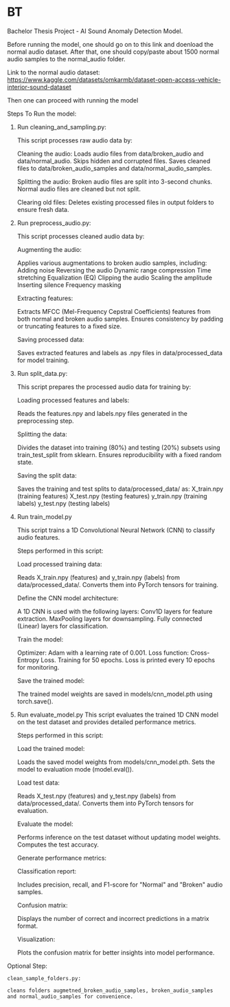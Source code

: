 # BT
Bachelor Thesis Project - AI Sound Anomaly Detection Model.

Before running the model, one should go on to this link and doenload the normal audio dataset. After that, one should copy/paste about 1500 normal audio samples to the normal_audio folder. 

Link to the normal audio dataset: https://www.kaggle.com/datasets/omkarmb/dataset-open-access-vehicle-interior-sound-dataset

Then one can proceed with running the model

Steps To Run the model:

1. Run cleaning_and_sampling.py:
    
    This script processes raw audio data by:
    
    Cleaning the audio:
    Loads audio files from data/broken_audio and data/normal_audio.
    Skips hidden and corrupted files.
    Saves cleaned files to data/broken_audio_samples and data/normal_audio_samples.
    
    Splitting the audio:
    Broken audio files are split into 3-second chunks.
    Normal audio files are cleaned but not split.
    
    Clearing old files:
    Deletes existing processed files in output folders to ensure fresh data.

2. Run preprocess_audio.py:
    
    This script processes cleaned audio data by:

    Augmenting the audio:

    Applies various augmentations to broken audio samples, including:
    Adding noise
    Reversing the audio
    Dynamic range compression
    Time stretching
    Equalization (EQ)
    Clipping the audio
    Scaling the amplitude
    Inserting silence
    Frequency masking

    Extracting features:

    Extracts MFCC (Mel-Frequency Cepstral Coefficients) features from both normal and broken audio samples.
    Ensures consistency by padding or truncating features to a fixed size.
    
    Saving processed data:

    Saves extracted features and labels as .npy files in data/processed_data for model training.

3. Run split_data.py:
    
    This script prepares the processed audio data for training by:

    Loading processed features and labels:

    Reads the features.npy and labels.npy files generated in the preprocessing step.
    
    Splitting the data:

    Divides the dataset into training (80%) and testing (20%) subsets using train_test_split from sklearn.
    Ensures reproducibility with a fixed random state.
    
    Saving the split data:

    Saves the training and test splits to data/processed_data/ as:
        X_train.npy (training features)
        X_test.npy (testing features)
        y_train.npy (training labels)
        y_test.npy (testing labels)

4. Run train_model.py
    
    This script trains a 1D Convolutional Neural Network (CNN) to classify audio features.

    Steps performed in this script:

    Load processed training data:

    Reads X_train.npy (features) and y_train.npy (labels) from data/processed_data/.
    Converts them into PyTorch tensors for training.
    
    Define the CNN model architecture:

    A 1D CNN is used with the following layers:
    Conv1D layers for feature extraction.
    MaxPooling layers for downsampling.
    Fully connected (Linear) layers for classification.
    
    Train the model:

    Optimizer: Adam with a learning rate of 0.001.
    Loss function: Cross-Entropy Loss.
    Training for 50 epochs.
    Loss is printed every 10 epochs for monitoring.
    
    Save the trained model:

    The trained model weights are saved in models/cnn_model.pth using torch.save().

5. Run evaluate_model.py
    This script evaluates the trained 1D CNN model on the test dataset and provides detailed performance metrics.

    Steps performed in this script:

    Load the trained model:

    Loads the saved model weights from models/cnn_model.pth.
    Sets the model to evaluation mode (model.eval()).
    
    Load test data:

    Reads X_test.npy (features) and y_test.npy (labels) from data/processed_data/.
    Converts them into PyTorch tensors for evaluation.
    
    Evaluate the model:

    Performs inference on the test dataset without updating model weights.
    Computes the test accuracy.
    
    Generate performance metrics:

    Classification report:
    
    Includes precision, recall, and F1-score for "Normal" and "Broken" audio samples.
    
    Confusion matrix:
    
    Displays the number of correct and incorrect predictions in a matrix format.
    
    Visualization:
    
    Plots the confusion matrix for better insights into model performance.

Optional Step:
    
    clean_sample_folders.py:

    cleans folders augmetned_broken_audio_samples, broken_audio_samples and normal_audio_samples for convenience.